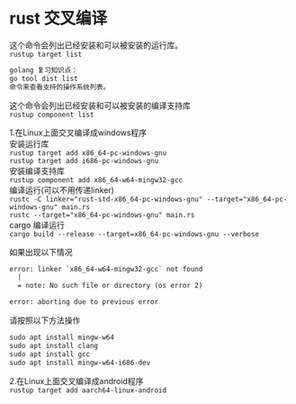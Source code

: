 # rust 交叉编译  
这个命令会列出已经安装和可以被安装的运行库。  
`rustup target list`   
```txt
golang 复习知识点：
go tool dist list
命令来查看支持的操作系统列表。
```
这个命令会列出已经安装和可以被安装的编译支持库  
`rustup component list`  

1.在Linux上面交叉编译成windows程序  
安装运行库  
`rustup target add x86_64-pc-windows-gnu`  
`rustup target add i686-pc-windows-gnu`  
安装编译支持库  
`rustup component add x86_64-w64-mingw32-gcc`  
编译运行(可以不用传递linker)  
`rustc -C linker="rust-std-x86_64-pc-windows-gnu" --target="x86_64-pc-windows-gnu" main.rs`  
`rustc --target="x86_64-pc-windows-gnu" main.rs`  
cargo 编译运行  
`cargo build --release --target=x86_64-pc-windows-gnu --verbose`  

如果出现以下情况  
```txt
error: linker `x86_64-w64-mingw32-gcc` not found
  |
  = note: No such file or directory (os error 2)

error: aborting due to previous error
```
请按照以下方法操作  
```txt
sudo apt install mingw-w64
sudo apt install clang
sudo apt install gcc
sudo apt install mingw-w64-i686-dev
```

2.在Linux上面交叉编译成android程序  
`rustup target add aarch64-linux-android`



